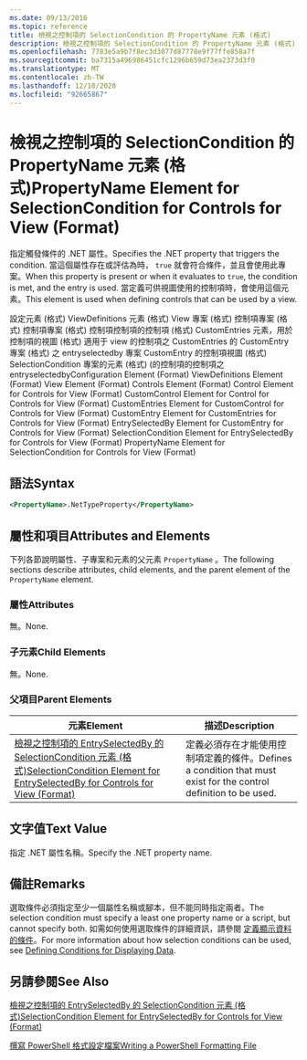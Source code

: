 ```yaml
---
ms.date: 09/13/2016
ms.topic: reference
title: 檢視之控制項的 SelectionCondition 的 PropertyName 元素 (格式)
description: 檢視之控制項的 SelectionCondition 的 PropertyName 元素 (格式)
ms.openlocfilehash: 7783e5a9b7f8ec3d3077d87778e9f77ffe858a7f
ms.sourcegitcommit: ba7315a496986451cfc1296b659d73ea2373d3f0
ms.translationtype: MT
ms.contentlocale: zh-TW
ms.lasthandoff: 12/10/2020
ms.locfileid: "92665867"
---
```

# <a name="propertyname-element-for-selectioncondition-for-controls-for-view-format"></a><span data-ttu-id="5933b-103">檢視之控制項的 SelectionCondition 的 PropertyName 元素 (格式)</span><span class="sxs-lookup"><span data-stu-id="5933b-103">PropertyName Element for SelectionCondition for Controls for View (Format)</span></span>

<span data-ttu-id="5933b-104">指定觸發條件的 .NET 屬性。</span><span class="sxs-lookup"><span data-stu-id="5933b-104">Specifies the .NET property that triggers the condition.</span></span> <span data-ttu-id="5933b-105">當這個屬性存在或評估為時， `true` 就會符合條件，並且會使用此專案。</span><span class="sxs-lookup"><span data-stu-id="5933b-105">When this property is present or when it evaluates to `true`, the condition is met, and the entry is used.</span></span> <span data-ttu-id="5933b-106">當定義可供視圖使用的控制項時，會使用這個元素。</span><span class="sxs-lookup"><span data-stu-id="5933b-106">This element is used when defining controls that can be used by a view.</span></span>

<span data-ttu-id="5933b-107">設定元素 (格式) ViewDefinitions 元素 (格式) View 專案 (格式) 控制項專案 (格式) 控制項專案 (格式) 控制項控制項的控制項 (格式) CustomEntries 元素，用於控制項的視圖 (格式) 適用于 view 的控制項之 CustomEntries 的 CustomEntry 專案 (格式) 之 entryselectedby 專案 CustomEntry 的控制項視圖 (格式) SelectionCondition 專案的元素 (格式)  (的控制項的控制項之 entryselectedby</span><span class="sxs-lookup"><span data-stu-id="5933b-107">Configuration Element (Format) ViewDefinitions Element (Format) View Element (Format) Controls Element (Format) Control Element for Controls for View (Format) CustomControl Element for Control for Controls for View (Format) CustomEntries Element for CustomControl for Controls for View (Format) CustomEntry Element for CustomEntries for Controls for View (Format) EntrySelectedBy Element for CustomEntry for Controls for View (Format) SelectionCondition Element for EntrySelectedBy for Controls for View (Format) PropertyName Element for SelectionCondition for Controls for View (Format)</span></span>

## <a name="syntax"></a><span data-ttu-id="5933b-108">語法</span><span class="sxs-lookup"><span data-stu-id="5933b-108">Syntax</span></span>

```xml
<PropertyName>.NetTypeProperty</PropertyName>
```

## <a name="attributes-and-elements"></a><span data-ttu-id="5933b-109">屬性和項目</span><span class="sxs-lookup"><span data-stu-id="5933b-109">Attributes and Elements</span></span>

<span data-ttu-id="5933b-110">下列各節說明屬性、子專案和元素的父元素 `PropertyName` 。</span><span class="sxs-lookup"><span data-stu-id="5933b-110">The following sections describe attributes, child elements, and the parent element of the `PropertyName` element.</span></span>

### <a name="attributes"></a><span data-ttu-id="5933b-111">屬性</span><span class="sxs-lookup"><span data-stu-id="5933b-111">Attributes</span></span>

<span data-ttu-id="5933b-112">無。</span><span class="sxs-lookup"><span data-stu-id="5933b-112">None.</span></span>

### <a name="child-elements"></a><span data-ttu-id="5933b-113">子元素</span><span class="sxs-lookup"><span data-stu-id="5933b-113">Child Elements</span></span>

<span data-ttu-id="5933b-114">無。</span><span class="sxs-lookup"><span data-stu-id="5933b-114">None.</span></span>

### <a name="parent-elements"></a><span data-ttu-id="5933b-115">父項目</span><span class="sxs-lookup"><span data-stu-id="5933b-115">Parent Elements</span></span>

|<span data-ttu-id="5933b-116">元素</span><span class="sxs-lookup"><span data-stu-id="5933b-116">Element</span></span>|<span data-ttu-id="5933b-117">描述</span><span class="sxs-lookup"><span data-stu-id="5933b-117">Description</span></span>|
|-------------|-----------------|
|[<span data-ttu-id="5933b-118">檢視之控制項的 EntrySelectedBy 的 SelectionCondition 元素 (格式)</span><span class="sxs-lookup"><span data-stu-id="5933b-118">SelectionCondition Element for EntrySelectedBy for Controls for View (Format)</span></span>](./selectioncondition-element-for-entryselectedby-for-controls-for-view-format.md)|<span data-ttu-id="5933b-119">定義必須存在才能使用控制項定義的條件。</span><span class="sxs-lookup"><span data-stu-id="5933b-119">Defines a condition that must exist for the control definition to be used.</span></span>|

## <a name="text-value"></a><span data-ttu-id="5933b-120">文字值</span><span class="sxs-lookup"><span data-stu-id="5933b-120">Text Value</span></span>

<span data-ttu-id="5933b-121">指定 .NET 屬性名稱。</span><span class="sxs-lookup"><span data-stu-id="5933b-121">Specify the .NET property name.</span></span>

## <a name="remarks"></a><span data-ttu-id="5933b-122">備註</span><span class="sxs-lookup"><span data-stu-id="5933b-122">Remarks</span></span>

<span data-ttu-id="5933b-123">選取條件必須指定至少一個屬性名稱或腳本，但不能同時指定兩者。</span><span class="sxs-lookup"><span data-stu-id="5933b-123">The selection condition must specify a least one property name or a script, but cannot specify both.</span></span> <span data-ttu-id="5933b-124">如需如何使用選取條件的詳細資訊，請參閱 [定義顯示資料的條件](./defining-conditions-for-displaying-data.md)。</span><span class="sxs-lookup"><span data-stu-id="5933b-124">For more information about how selection conditions can be used, see [Defining Conditions for Displaying Data](./defining-conditions-for-displaying-data.md).</span></span>

## <a name="see-also"></a><span data-ttu-id="5933b-125">另請參閱</span><span class="sxs-lookup"><span data-stu-id="5933b-125">See Also</span></span>

[<span data-ttu-id="5933b-126">檢視之控制項的 EntrySelectedBy 的 SelectionCondition 元素 (格式)</span><span class="sxs-lookup"><span data-stu-id="5933b-126">SelectionCondition Element for EntrySelectedBy for Controls for View (Format)</span></span>](./selectioncondition-element-for-entryselectedby-for-controls-for-view-format.md)

[<span data-ttu-id="5933b-127">撰寫 PowerShell 格式設定檔案</span><span class="sxs-lookup"><span data-stu-id="5933b-127">Writing a PowerShell Formatting File</span></span>](./writing-a-powershell-formatting-file.md)

